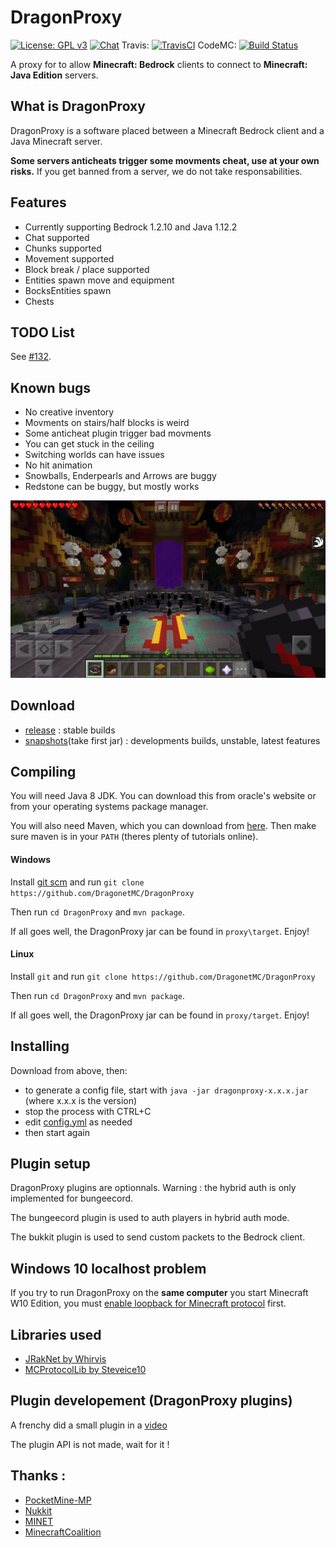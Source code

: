 # DragonProxy

[![License: GPL v3](https://img.shields.io/badge/License-GPL%20v3-blue.svg)](http://www.gnu.org/licenses/gpl-3.0)
[![Chat](https://img.shields.io/badge/chat-on%20discord-7289da.svg)](https://discord.gg/CmkxTz2)
Travis: [![TravisCI](https://travis-ci.org/DragonetMC/DragonProxy.svg?branch=master)](https://travis-ci.org/DragonetMC/DragonProxy)
CodeMC: [![Build Status](https://ci.codemc.org/buildStatus/icon?job=DragonetMC/DragonProxy)](https://ci.codemc.org/job/DragonetMC/job/DragonProxy/)

A proxy for to allow **Minecraft: Bedrock** clients to connect to **Minecraft: Java Edition** servers.

## What is DragonProxy
DragonProxy is a software placed between a Minecraft Bedrock client and a Java Minecraft server.

__Some servers anticheats trigger some movments cheat, use at your own risks.__
If you get banned from a server, we do not take responsabilities.
  
## Features
- Currently supporting Bedrock 1.2.10 and Java 1.12.2
- Chat supported
- Chunks supported
- Movement supported
- Block break / place supported
- Entities spawn move and equipment
- BocksEntities spawn
- Chests

## TODO List
See [#132](https://github.com/DragonetMC/DragonProxy/issues/132).

## Known bugs
 - No creative inventory
 - Movments on stairs/half blocks is weird
 - Some anticheat plugin trigger bad movments
 - You can get stuck in the ceiling
 - Switching worlds can have issues
 - No hit animation
 - Snowballs, Enderpearls and Arrows are buggy
 - Redstone can be buggy, but mostly works

![Screenshot](https://github.com/DragonetMC/DragonProxy/raw/master/screenshots/hypixel.png)

## Download
 - [release](https://github.com/DragonetMC/DragonProxy/releases) : stable builds
 - [snapshots](https://ci.codemc.org/job/DragonetMC/job/DragonProxy/lastSuccessfulBuild/artifact/proxy/target/)(take first jar) : developments builds, unstable, latest features

## Compiling
You will need Java 8 JDK. You can download this from oracle's website or from your operating systems package manager.

You will also need Maven, which you can download from [here](http://maven.apache.org/download.cgi). Then make sure maven is in your `PATH` (theres plenty of tutorials online).

#### Windows
Install [git scm](https://git-scm.com/downloads) and run `git clone https://github.com/DragonetMC/DragonProxy`

Then run `cd DragonProxy` and `mvn package`.

If all goes well, the DragonProxy jar can be found in `proxy\target`. Enjoy!

#### Linux
Install `git` and run `git clone https://github.com/DragonetMC/DragonProxy`

Then run `cd DragonProxy` and `mvn package`.

If all goes well, the DragonProxy jar can be found in `proxy/target`. Enjoy!

## Installing
Download from above, then:
 - to generate a config file, start with ```java -jar dragonproxy-x.x.x.jar``` (where x.x.x is the version)
 - stop the process with CTRL+C
 - edit [config.yml](https://github.com/DragonetMC/DragonProxy/blob/master/proxy/src/main/resources/config.yml) as needed
 - then start again

## Plugin setup
DragonProxy plugins are optionnals. Warning : the hybrid auth is only implemented for bungeecord.

The bungeecord plugin is used to auth players in hybrid auth mode.

The bukkit plugin is used to send custom packets to the Bedrock client.

## Windows 10 localhost problem
If you try to run DragonProxy on the __same computer__ you start Minecraft W10 Edition, you must [enable loopback for Minecraft protocol](http://pmmp.readthedocs.io/en/rtfd/faq/connecting/win10localhostcantconnect.html) first.

## Libraries used
* [JRakNet by Whirvis](https://github.com/JRakNet/JRakNet)
* [MCProtocolLib by Steveice10](https://github.com/Steveice10/MCProtocolLib)

## Plugin developement (DragonProxy plugins)
A frenchy did a small plugin in a [video](https://www.youtube.com/playlist?list=PL1_LASKNkFJtc2q46yvD35EvraArSrICh)

The plugin API is not made, wait for it !

## Thanks :
* [PocketMine-MP](https://github.com/pmmp/PocketMine-MP)
* [Nukkit](https://github.com/NukkitX/Nukkit)
* [MINET](https://github.com/NiclasOlofsson/MiNET)
* [MinecraftCoalition](http://wiki.vg)
